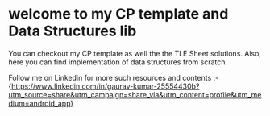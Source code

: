 # welcome to my CP template and Data Structures lib

You can checkout my CP template as well the the TLE Sheet solutions.
Also, here you can find implementation of data structures from scratch.

Follow me on Linkedin for more such resources and contents :-
{https://www.linkedin.com/in/gaurav-kumar-25554430b?utm_source=share&utm_campaign=share_via&utm_content=profile&utm_medium=android_app}

